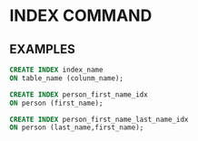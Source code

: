 # INDEX COMMAND

## EXAMPLES

```sql
CREATE INDEX index_name
ON table_name (colunm_name);
```
```sql
CREATE INDEX person_first_name_idx
ON person (first_name);
```

```sql
CREATE INDEX person_first_name_last_name_idx
ON person (last_name,first_name);
```